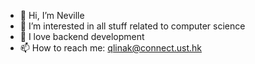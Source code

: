 - 👋 Hi, I’m Neville
- 👀 I’m interested in all stuff related to computer science
- 🌱 I love backend development
- 📫 How to reach me: qlinak@connect.ust.hk

<!---
Qlinak/Qlinak is a ✨ special ✨ repository because its `README.md` (this file) appears on your GitHub profile.
You can click the Preview link to take a look at your changes.
--->
